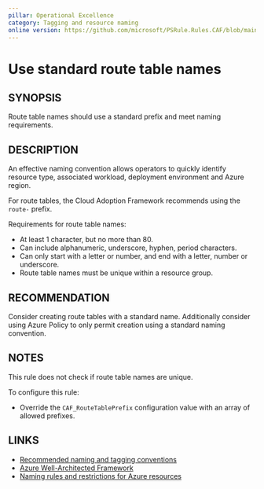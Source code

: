 ```yaml
---
pillar: Operational Excellence
category: Tagging and resource naming
online version: https://github.com/microsoft/PSRule.Rules.CAF/blob/main/docs/rules/en/CAF.Name.Route.md
---
```


# Use standard route table names

## SYNOPSIS

Route table names should use a standard prefix and meet naming requirements.

## DESCRIPTION

An effective naming convention allows operators to quickly identify resource type, associated workload,
deployment environment and Azure region.

For route tables, the Cloud Adoption Framework recommends using the `route-` prefix.

Requirements for route table names:

- At least 1 character, but no more than 80.
- Can include alphanumeric, underscore, hyphen, period characters.
- Can only start with a letter or number, and end with a letter, number or underscore.
- Route table names must be unique within a resource group.

## RECOMMENDATION

Consider creating route tables with a standard name.
Additionally consider using Azure Policy to only permit creation using a standard naming convention.

## NOTES

This rule does not check if route table names are unique.

To configure this rule:

- Override the `CAF_RouteTablePrefix` configuration value with an array of allowed prefixes.

## LINKS

- [Recommended naming and tagging conventions](https://docs.microsoft.com/en-us/azure/cloud-adoption-framework/ready/azure-best-practices/naming-and-tagging)
- [Azure Well-Architected Framework](https://docs.microsoft.com/en-gb/azure/architecture/framework/devops/app-design#tagging-and-resource-naming)
- [Naming rules and restrictions for Azure resources](https://docs.microsoft.com/en-us/azure/azure-resource-manager/management/resource-name-rules)
